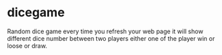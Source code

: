 # dicegame
Random dice game every time you refresh your web page it will show different dice number between two players either one of the player win or loose or draw.
